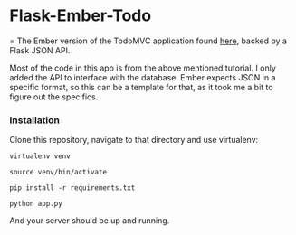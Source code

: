 # Flask-Ember-Todo
=
The Ember version of the TodoMVC application found <a href="http://emberjs.com/guides/getting-started/planning-the-application/">here</a>, backed by a Flask JSON API.

Most of the code in this app is from the above mentioned tutorial. I only added the API to interface with the database. Ember expects JSON in a specific format, so this can be a template for that, as it took me a bit to figure out the specifics.

### Installation
Clone this repository, navigate to that directory and use virtualenv:

`virtualenv venv`

`source venv/bin/activate`

`pip install -r requirements.txt`

`python app.py`

And your server should be up and running.
